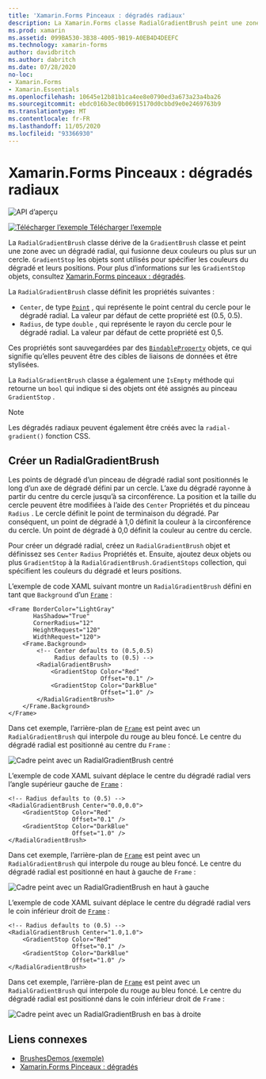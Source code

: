```yaml
---
title: 'Xamarin.Forms Pinceaux : dégradés radiaux'
description: La Xamarin.Forms classe RadialGradientBrush peint une zone avec un dégradé radial.
ms.prod: xamarin
ms.assetid: 099BA530-3B38-4005-9B19-A0EB4D4DEEFC
ms.technology: xamarin-forms
author: davidbritch
ms.author: dabritch
ms.date: 07/28/2020
no-loc:
- Xamarin.Forms
- Xamarin.Essentials
ms.openlocfilehash: 10645e12b81b1ca4ee8e0790ed3a673a23a4ba26
ms.sourcegitcommit: ebdc016b3ec0b06915170d0cbbd9e0e2469763b9
ms.translationtype: MT
ms.contentlocale: fr-FR
ms.lasthandoff: 11/05/2020
ms.locfileid: "93366930"
---
```

# <a name="no-locxamarinforms-brushes-radial-gradients"></a>Xamarin.Forms Pinceaux : dégradés radiaux

![API d’aperçu](~/media/shared/preview.png "Cette API est actuellement en préversion.")

[![Télécharger l’exemple](~/media/shared/download.png) Télécharger l’exemple](/samples/xamarin/xamarin-forms-samples/userinterface-brushdemos/)

La `RadialGradientBrush` classe dérive de la `GradientBrush` classe et peint une zone avec un dégradé radial, qui fusionne deux couleurs ou plus sur un cercle. `GradientStop` les objets sont utilisés pour spécifier les couleurs du dégradé et leurs positions. Pour plus d’informations sur les `GradientStop` objets, consultez [ Xamarin.Forms pinceaux : dégradés](gradient.md).

La `RadialGradientBrush` classe définit les propriétés suivantes :

- `Center`, de type [`Point`](xref:Xamarin.Forms.Point) , qui représente le point central du cercle pour le dégradé radial. La valeur par défaut de cette propriété est (0.5, 0.5).
- `Radius`, de type `double` , qui représente le rayon du cercle pour le dégradé radial. La valeur par défaut de cette propriété est 0,5.

Ces propriétés sont sauvegardées par des [`BindableProperty`](xref:Xamarin.Forms.BindableProperty) objets, ce qui signifie qu’elles peuvent être des cibles de liaisons de données et être stylisées.

La `RadialGradientBrush` classe a également une `IsEmpty` méthode qui retourne un `bool` qui indique si des objets ont été assignés au pinceau `GradientStop` .

> [!NOTE]
> Les dégradés radiaux peuvent également être créés avec la `radial-gradient()` fonction CSS.

## <a name="create-a-radialgradientbrush"></a>Créer un RadialGradientBrush

Les points de dégradé d’un pinceau de dégradé radial sont positionnés le long d’un axe de dégradé défini par un cercle. L’axe du dégradé rayonne à partir du centre du cercle jusqu’à sa circonférence. La position et la taille du cercle peuvent être modifiées à l’aide des `Center` Propriétés et du pinceau `Radius` . Le cercle définit le point de terminaison du dégradé. Par conséquent, un point de dégradé à 1,0 définit la couleur à la circonférence du cercle. Un point de dégradé à 0,0 définit la couleur au centre du cercle.

Pour créer un dégradé radial, créez un `RadialGradientBrush` objet et définissez ses `Center` `Radius` Propriétés et. Ensuite, ajoutez deux objets ou plus `GradientStop` à la `RadialGradientBrush.GradientStops` collection, qui spécifient les couleurs du dégradé et leurs positions.

L’exemple de code XAML suivant montre un `RadialGradientBrush` défini en tant que `Background` d’un [`Frame`](xref:Xamarin.Forms.Frame) :

```xaml    
<Frame BorderColor="LightGray"
       HasShadow="True"
       CornerRadius="12"
       HeightRequest="120"
       WidthRequest="120">
    <Frame.Background>
        <!-- Center defaults to (0.5,0.5)
             Radius defaults to (0.5) -->
        <RadialGradientBrush>
            <GradientStop Color="Red"
                          Offset="0.1" />
            <GradientStop Color="DarkBlue"
                          Offset="1.0" />
        </RadialGradientBrush>
    </Frame.Background>
</Frame>
```

Dans cet exemple, l’arrière-plan de [`Frame`](xref:Xamarin.Forms.Frame) est peint avec un `RadialGradientBrush` qui interpole du rouge au bleu foncé. Le centre du dégradé radial est positionné au centre du `Frame` :

![Cadre peint avec un RadialGradientBrush centré](radialgradient-images/center.png)

L’exemple de code XAML suivant déplace le centre du dégradé radial vers l’angle supérieur gauche de [`Frame`](xref:Xamarin.Forms.Frame) :

```xaml
<!-- Radius defaults to (0.5) -->
<RadialGradientBrush Center="0.0,0.0">
    <GradientStop Color="Red"
                  Offset="0.1" />
    <GradientStop Color="DarkBlue"
                  Offset="1.0" />
</RadialGradientBrush>
```

Dans cet exemple, l’arrière-plan de [`Frame`](xref:Xamarin.Forms.Frame) est peint avec un `RadialGradientBrush` qui interpole du rouge au bleu foncé. Le centre du dégradé radial est positionné en haut à gauche de `Frame` :

![Cadre peint avec un RadialGradientBrush en haut à gauche](radialgradient-images/top-left.png)

L’exemple de code XAML suivant déplace le centre du dégradé radial vers le coin inférieur droit de [`Frame`](xref:Xamarin.Forms.Frame) :

```xaml
<!-- Radius defaults to (0.5) -->
<RadialGradientBrush Center="1.0,1.0">
    <GradientStop Color="Red"
                  Offset="0.1" />
    <GradientStop Color="DarkBlue"
                  Offset="1.0" />
</RadialGradientBrush>            
```

Dans cet exemple, l’arrière-plan de [`Frame`](xref:Xamarin.Forms.Frame) est peint avec un `RadialGradientBrush` qui interpole du rouge au bleu foncé. Le centre du dégradé radial est positionné dans le coin inférieur droit de `Frame` :

![Cadre peint avec un RadialGradientBrush en bas à droite](radialgradient-images/bottom-right.png)

## <a name="related-links"></a>Liens connexes

- [BrushesDemos (exemple)](/samples/xamarin/xamarin-forms-samples/userinterface-brushdemos/)
- [Xamarin.Forms Pinceaux : dégradés](gradient.md)
